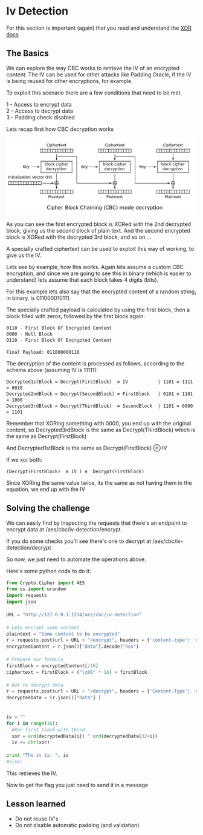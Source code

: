 # Iv Detection

For this section is important (again) that you read and understand the [XOR docs](xor)

## The Basics

We can explore the way CBC works to retrieve the IV of an encrypted content.
The IV can be used for other attacks like Padding Oracle, if the IV is being reused for other encryptions, for example.

To exploit this scenario there are a few conditions that need to be met.

1 - Access to encrypt data  
2 - Access to decrypt data  
3 - Padding check disabled

Lets recap first how CBC decryption works

![CBC Decryption](img/cbc_decrypt.png "CBC Decryption")

As you can see the first encrypted block is XORed with the 2nd decrypted block, giving us the second block of plain text. And the second encrypted block is XORed with the decrypted 3rd block, and so on ...

A specially crafted ciphertext can be used to exploit this way of working, to give us the IV.

Lets see by example, how this works. Again lets assume a custom CBC  encryption, and since we are going to see this in binary (which is easier to understand) lets assume that each block takes 4 digits (bits).

For this example lets also say that the encrypted content of a random string, in binary, is 011000010111.

The specially crafted payload is calculated by using the first block, then a block filled with zeros, followed by the first block again:

```plaintext
0110 - First Block Of Encrypted Content
0000 - Null Block
0110 - First Block Of Encrypted Content

Final Payload: 011000000110
```

The decryption of the content is processed as follows, according to the schema above (assuming IV is 11111):

```plaintext
Decrypted1stBlock = Decrypt(FirstBlock)  ⊕ IV           | 1101 ⊕ 1111 = 0010
Decrypted2ndBlock = Decrypt(SecondBlock) ⊕ FirstBlock   | 0101 ⊕ 1101 = 1000
Decrypted3rdBlock = Decrypt(ThirdBlock)  ⊕ SecondBlock  | 1101 ⊕ 0000 = 1101
```

Remember that XORing something with 0000, you end up with the original content, so Decrypted3rdBlock is the same as Decrypt(ThirdBlock) which is the same as Decrypt(FirstBlock)

And Decrypted1stBlock is the same as Decrypt(FirstBlock) ⊕ IV

If we xor both:

```plaintext
(Decrypt(FirstBlock)  ⊕ IV ) ⊕  Decrypt(FirstBlock)
```

Since XORing the same value twice, its the same as not having them in the equation, we end up with the IV

## Solving the challenge

We can easily find by inspecting the requests that there's an endpoint to encrypt data at /aes/cbc/iv-detection/encrypt.

If you do some checks you'll see there's one to decrypt at /aes/cbc/iv-detection/decrypt

So now, we just need to automate the operations above.  

Here's some python code to do it:

```python
from Crypto.Cipher import AES
from os import urandom
import requests
import json

URL = "http://127.0.0.1:1234/aes/cbc/iv-detection"

# Lets encrypt some content
plaintext = "Some content to be encrypted"
r = requests.post(url = URL + "/encrypt", headers = {'content-type': 'application/json'}, data = json.dumps({"data": plaintext}) )
encryptedContent = r.json()["data"].decode("hex")

# Prepare our formula
firstBlock = encryptedContent[:16]
ciphertext = firstBlock + ("\x00" * 16) + firstBlock

# Ask to decrypt data
r = requests.post(url = URL + "/decrypt", headers = {'Content-Type': 'application/json'}, data = json.dumps({"data": ciphertext.encode("hex")}))
decryptedData = (r.json()["data"] )


iv = ""
for i in range(16):
  #Xor first block with third
  xor = ord(decryptedData[i]) ^ ord(decryptedData[32+i])
  iv += chr(xor)

print "The iv is: ", iv
#else:

```

This retrieves the IV.

Now to get the flag you just need to send it in a message

## Lesson learned

* Do not reuse IV's
* Do not disable automatic padding (and validation)
